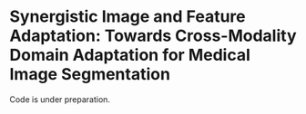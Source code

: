 # Synergistic Image and Feature Adaptation: Towards Cross-Modality Domain Adaptation for Medical Image Segmentation

Code is under preparation.
